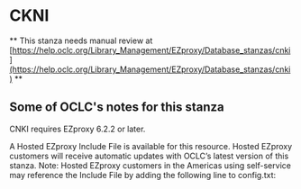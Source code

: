 # CKNI
** This stanza needs manual review at [https://help.oclc.org/Library_Management/EZproxy/Database_stanzas/cnki](https://help.oclc.org/Library_Management/EZproxy/Database_stanzas/cnki) **

## Some of OCLC's notes for this stanza

CNKI requires EZproxy 6.2.2 or later.

A Hosted EZproxy Include File is available for this resource. Hosted EZproxy customers will receive automatic updates with OCLC&rsquo;s latest version of this stanza. Note: Hosted EZproxy customers in the Americas using self-service may reference the Include File by adding the following line to config.txt:

&nbsp;
